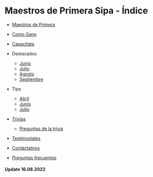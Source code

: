 # Maestros de Primera Sipa - Índice

- [Maestros de Primera](https://dipaolalatina.github.io/WebSite-Codelpa-MaestrosDP/maestros-de-primera/)

- [Como Gano](https://dipaolalatina.github.io/WebSite-Codelpa-MaestrosDP/como-gano/)

- [Capacítate](https://dipaolalatina.github.io/WebSite-Codelpa-MaestrosDP/capacitate/)

- Destacados
    - [Junio](https://dipaolalatina.github.io/WebSite-Codelpa-MaestrosDP/destacados/junio.html)
    - [Julio](https://dipaolalatina.github.io/WebSite-Codelpa-MaestrosDP/destacados/julio.html)
    - [Agosto](https://dipaolalatina.github.io/WebSite-Codelpa-MaestrosDP/destacados/agosto.html)
    - [Septiembre](https://dipaolalatina.github.io/WebSite-Codelpa-MaestrosDP/destacados/septiembre.html)

- Tips
    - [Abril](https://dipaolalatina.github.io/WebSite-Codelpa-MaestrosDP/tips/2022/abril.html)
    - [Junio](https://dipaolalatina.github.io/WebSite-Codelpa-MaestrosDP/tips/2022/junio.html)
    - [Julio](https://dipaolalatina.github.io/WebSite-Codelpa-MaestrosDP/tips/2022/julio.html)

- [Trivias](https://dipaolalatina.github.io/WebSite-Codelpa-MaestrosDP/trivias/)
    - [Preguntas de la trivia](https://dipaolalatina.github.io/WebSite-Codelpa-MaestrosDP/trivias/preguntas.html)

- [Testimoniales](https://dipaolalatina.github.io/WebSite-Codelpa-MaestrosDP/testimoniales)

- [Contáctatnos](https://dipaolalatina.github.io/WebSite-Codelpa-MaestrosDP/contactanos/)

- [Preguntas frecuentes](https://dipaolalatina.github.io/WebSite-Codelpa-MaestrosDP/preguntas-frecuentes/)

#### Update 16.08.2022
